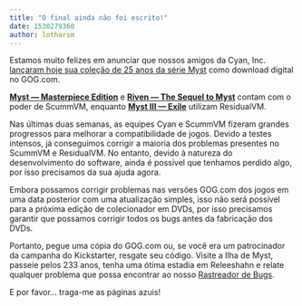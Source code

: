 ```yaml
---
title: "O final ainda não foi escrito!"
date: 1530279360
author: lotharsm
---
```


Estamos muito felizes em anunciar que nossos amigos da Cyan, Inc. [lançaram hoje sua coleção de 25 anos da série Myst](https://www.gog.com/news/release_myst_iii_exile_myst_iv_revelation?pp=22d200f8670dbdb3e253a90eee5098477c95c23d) como download digital no GOG.com.

**[Myst — Masterpiece Edition](https://www.gog.com/game/myst_masterpiece_edition?pp=22d200f8670dbdb3e253a90eee5098477c95c23d)** e **[Riven — The Sequel to Myst](https://www.gog.com/game/riven_the_sequel_to_myst?pp=22d200f8670dbdb3e253a90eee5098477c95c23d)** contam com o poder de ScummVM, enquanto **[Myst III — Exile](https://www.gog.com/game/myst_3_exile?pp=22d200f8670dbdb3e253a90eee5098477c95c23d)** utilizam ResidualVM.

Nas últimas duas semanas, as equipes Cyan e ScummVM fizeram grandes progressos para melhorar a compatibilidade de jogos. Devido a testes intensos, já conseguimos corrigir a maioria dos problemas presentes no ScummVM e ResidualVM. No entanto, devido à natureza do desenvolvimento do software, ainda é possível que tenhamos perdido algo, por isso precisamos da sua ajuda agora.

Embora possamos corrigir problemas nas versões GOG.com dos jogos em uma data posterior com uma atualização simples, isso não será possível para a próxima edição de colecionador em DVDs, por isso precisamos garantir que possamos corrigir todos os bugs antes da fabricação dos DVDs.

Portanto, pegue uma cópia do GOG.com ou, se você era um patrocinador da campanha do Kickstarter, resgate seu código. Visite a Ilha de Myst, passeie pelos 233 anos, tenha uma ótima estadia em Releeshahn e relate qualquer problema que possa encontrar ao nosso [Rastreador de Bugs](http://bugs.scummvm.org/).

E por favor... traga-me as páginas azuis!
